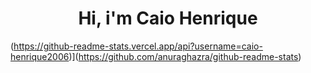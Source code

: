 <h1 align="center">Hi, i'm Caio Henrique</h1>

(https://github-readme-stats.vercel.app/api?username=caio-henrique2006)](https://github.com/anuraghazra/github-readme-stats)
